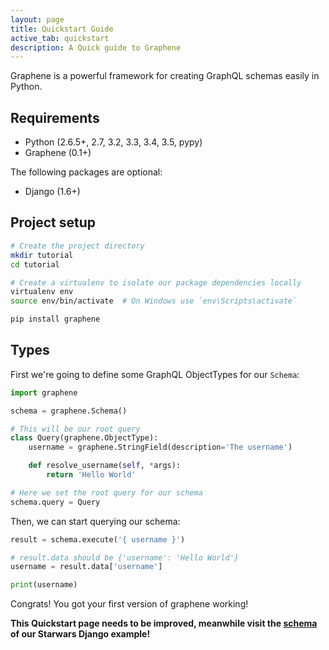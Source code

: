 ```yaml
---
layout: page
title: Quickstart Guide
active_tab: quickstart
description: A Quick guide to Graphene
---
```


Graphene is a powerful framework for creating GraphQL schemas easily in Python.

## Requirements

- Python (2.6.5+, 2.7, 3.2, 3.3, 3.4, 3.5, pypy)
- Graphene (0.1+)

The following packages are optional:

- Django (1.6+)


## Project setup

```bash
# Create the project directory
mkdir tutorial
cd tutorial

# Create a virtualenv to isolate our package dependencies locally
virtualenv env
source env/bin/activate  # On Windows use `env\Scripts\activate`

pip install graphene
```

## Types

First we're going to define some GraphQL ObjectTypes for our `Schema`:


```python
import graphene

schema = graphene.Schema()

# This will be our root query
class Query(graphene.ObjectType):
    username = graphene.StringField(description='The username')

   	def resolve_username(self, *args):
   		return 'Hello World'

# Here we set the root query for our schema
schema.query = Query
```

Then, we can start querying our schema:

```python
result = schema.execute('{ username }')

# result.data should be {'username': 'Hello World'}
username = result.data['username']

print(username)
```

Congrats! You got your first version of graphene working!

**This Quickstart page needs to be improved, meanwhile visit the [schema](https://github.com/graphql-python/django-graphene-example/blob/master/starwars/schema.py) of our Starwars Django example!**

